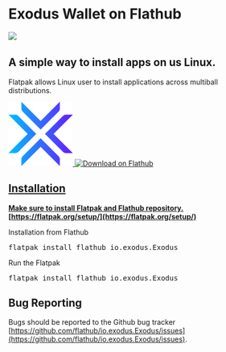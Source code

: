 # Exodus Wallet on Flathub
[<img src="https://www.exodus.io/desktop/img/portfolio-lsize.png" >](https://flathub.org/apps/details/io.exodus.Exodus)

## A simple way to install apps on us Linux.
Flatpak allows Linux user to install applications across multiball distributions.

<p align="left">
    <a href="https://www.exodus.io/">
        <img src="https://raw.githubusercontent.com/flathub/io.exodus.Exodus/master/io.exodus.Exodus-128x128.png">
    </a>
    <a href='https://flathub.org/apps/details/io.exodus.Exodus'><img width='375' alt='Download on Flathub' src='https://flathub.org/assets/badges/flathub-badge-en.png'/>
</p>

## Installation

**Make sure to install Flatpak and Flathub repository. [https://flatpak.org/setup/](https://flatpak.org/setup/)**

Installation from Flathub
<pre>flatpak install flathub io.exodus.Exodus</pre>

Run the Flatpak
<pre>flatpak install flathub io.exodus.Exodus</pre>


## Bug Reporting

Bugs should be reported to the Github bug tracker [https://github.com/flathub/io.exodus.Exodus/issues](https://github.com/flathub/io.exodus.Exodus/issues).
